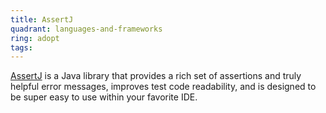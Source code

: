 ```yaml
---
title: AssertJ
quadrant: languages-and-frameworks
ring: adopt
tags:
---
```


<a href="https://assertj.github.io/doc/" target="_blank">AssertJ</a> is a Java library that provides a rich set of assertions and truly helpful error messages, improves test code readability, and is designed to be super easy to use within your favorite IDE.
